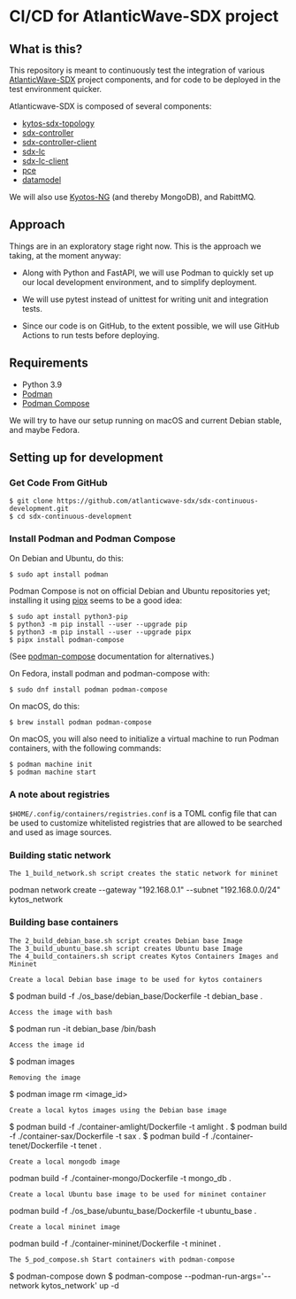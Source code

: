 # CI/CD for AtlanticWave-SDX project

## What is this?

This repository is meant to continuously test the integration of
various [AtlanticWave-SDX](https://www.atlanticwave-sdx.net/) project
components, and for code to be deployed in the test environment
quicker.

Atlanticwave-SDX is composed of several components:

 * [kytos-sdx-topology](https://github.com/atlanticwave-sdx/kytos-sdx-topology) 
 * [sdx-controller](https://github.com/atlanticwave-sdx/sdx-controller)
 * [sdx-controller-client](https://github.com/atlanticwave-sdx/sdx-controller-client)
 * [sdx-lc](https://github.com/atlanticwave-sdx/sdx-lc)
 * [sdx-lc-client](https://github.com/atlanticwave-sdx/sdx-lc-client)
 * [pce](https://github.com/atlanticwave-sdx/pce)
 * [datamodel](https://github.com/atlanticwave-sdx/datamodel)
 
We will also use [Kyotos-NG](https://github.com/kytos-ng/) (and
thereby MongoDB), and RabittMQ.


## Approach

Things are in an exploratory stage right now.  This is the approach we
taking, at the moment anyway:

* Along with Python and FastAPI, we will use Podman to quickly set up
  our local development environment, and to simplify deployment.
  
* We will use pytest instead of unittest for writing unit and
  integration tests.
  
* Since our code is on GitHub, to the extent possible, we will use
  GitHub Actions to run tests before deploying.


## Requirements

 * Python 3.9
 * [Podman](https://podman.io/)
 * [Podman Compose](https://github.com/containers/podman-compose)

We will try to have our setup running on macOS and current Debian
stable, and maybe Fedora.


## Setting up for development

### Get Code From GitHub

``` shellsession
$ git clone https://github.com/atlanticwave-sdx/sdx-continuous-development.git
$ cd sdx-continuous-development
```

### Install Podman and Podman Compose

On Debian and Ubuntu, do this:

``` shellsession
$ sudo apt install podman
```

Podman Compose is not on official Debian and Ubuntu repositories yet;
installing it using [pipx](https://pypi.org/project/pipx/) seems to be
a good idea:

``` shellsession
$ sudo apt install python3-pip
$ python3 -m pip install --user --upgrade pip
$ python3 -m pip install --user --upgrade pipx
$ pipx install podman-compose
```

(See [podman-compose](https://github.com/containers/podman-compose)
documentation for alternatives.)

On Fedora, install podman and podman-compose with:

``` shellsession
$ sudo dnf install podman podman-compose
```

On macOS, do this:

``` shellsession
$ brew install podman podman-compose
```

On macOS, you will also need to initialize a virtual machine to run
Podman containers, with the following commands:


``` shellsession
$ podman machine init
$ podman machine start
```

### A note about registries

`$HOME/.config/containers/registries.conf` is a TOML config file that
can be used to customize whitelisted registries that are allowed to be
searched and used as image sources.


### Building static network

```
The 1_build_network.sh script creates the static network for mininet
```

podman network create --gateway "192.168.0.1" --subnet "192.168.0.0/24" kytos_network

### Building base containers

```
The 2_build_debian_base.sh script creates Debian base Image
The 3_build_ubuntu_base.sh script creates Ubuntu base Image
The 4_build_containers.sh script creates Kytos Containers Images and Mininet
```

```
Create a local Debian base image to be used for kytos containers
```

 $ podman build -f ./os_base/debian_base/Dockerfile -t debian_base .

```
Access the image with bash
```

 $ podman run -it debian_base /bin/bash


```
Access the image id
```

 $ podman images


```
Removing the image
```

 $ podman image rm <image_id> 


```
Create a local kytos images using the Debian base image 
```

 $ podman build -f ./container-amlight/Dockerfile -t amlight .
 $ podman build -f ./container-sax/Dockerfile -t sax .
 $ podman build -f ./container-tenet/Dockerfile -t tenet .


```
Create a local mongodb image 
```

podman build -f ./container-mongo/Dockerfile -t mongo_db .

```
Create a local Ubuntu base image to be used for mininet container
```

podman build -f ./os_base/ubuntu_base/Dockerfile -t ubuntu_base .

```
Create a local mininet image 
```

podman build -f ./container-mininet/Dockerfile -t mininet .

```
The 5_pod_compose.sh Start containers with podman-compose 
```

 $ podman-compose down
 $ podman-compose --podman-run-args='--network kytos_network' up -d

